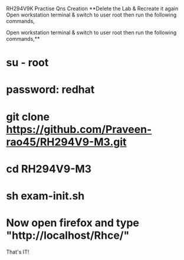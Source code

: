 RH294V9K Practise Qns Creation
**Delete the Lab & Recreate it again
Open workstation terminal & switch to user root then run the following commands,

Open workstation terminal & switch to user root then run the following commands,**
# su - root
# password: redhat
# git clone https://github.com/Praveen-rao45/RH294V9-M3.git
# cd RH294V9-M3
# sh exam-init.sh

# Now open firefox and type "http://localhost/Rhce/"

That's IT!
